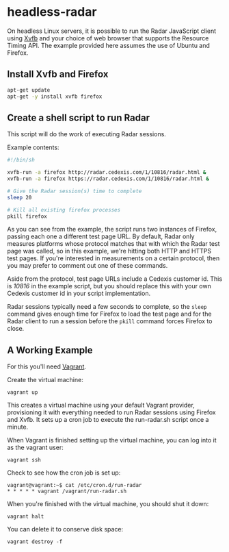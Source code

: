 # headless-radar

On headless Linux servers, it is possible to run the Radar JavaScript client using
[Xvfb](https://en.wikipedia.org/wiki/Xvfb) and your choice of web browser that
supports the Resource Timing API.  The example provided here assumes the use of
Ubuntu and Firefox.

## Install Xvfb and Firefox

```bash
apt-get update
apt-get -y install xvfb firefox
```

## Create a shell script to run Radar

This script will do the work of executing Radar sessions.

Example contents:

```bash
#!/bin/sh

xvfb-run -a firefox http://radar.cedexis.com/1/10816/radar.html &
xvfb-run -a firefox https://radar.cedexis.com/1/10816/radar.html &

# Give the Radar session(s) time to complete
sleep 20

# Kill all existing firefox processes
pkill firefox
```

As you can see from the example, the script runs two instances of Firefox,
passing each one a different test page URL.  By default, Radar only measures
platforms whose protocol matches that with which the Radar test page was called,
so in this example, we're hitting both HTTP and HTTPS test pages.  If you're
interested in measurements on a certain protocol, then you may prefer to comment
out one of these commands.

Aside from the protocol, test page URLs include a Cedexis customer id.  This is
*10816* in the example script, but you should replace this with your own Cedexis
customer id in your script implementation.

Radar sessions typically need a few seconds to complete, so the `sleep` command
gives enough time for Firefox to load the test page and for the Radar client to
run a session before the `pkill` command forces Firefox to close.

## A Working Example

For this you'll need [Vagrant](https://www.vagrantup.com/).

Create the virtual machine:

    vagrant up

This creates a virtual machine using your default Vagrant provider, provisioning
it with everything needed to run Radar sessions using Firefox and Xvfb.  It sets
up a cron job to execute the run-radar.sh script once a minute.

When Vagrant is finished setting up the virtual machine, you can log into it
as the vagrant user:

    vagrant ssh

Check to see how the cron job is set up:

    vagrant@vagrant:~$ cat /etc/cron.d/run-radar
    * * * * * vagrant /vagrant/run-radar.sh

When you're finished with the virtual machine, you should shut it down:

    vagrant halt

You can delete it to conserve disk space:

    vagrant destroy -f
